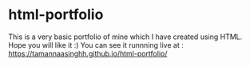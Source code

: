 # html-portfolio
This is a very basic portfolio of mine which I have created using HTML. Hope you will like it :)
You can see it runnning live at : https://tamannaasinghh.github.io/html-portfolio/
